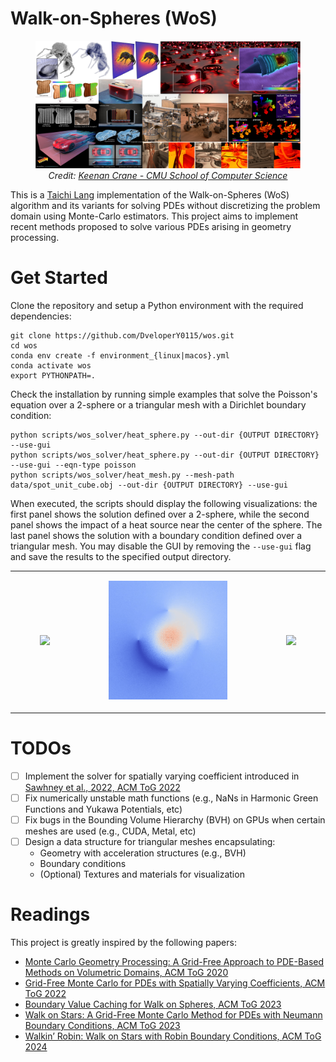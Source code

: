 # Walk-on-Spheres (WoS)

<figure>
    <p align="center">
        <img src="./media/teaser_small.png", width="768px">
        <br><em>Credit: <a href="https://www.cs.cmu.edu/~kmcrane/">Keenan Crane - CMU School of Computer Science</a></em>
    </p>
</figure>


This is a [Taichi Lang](https://www.taichi-lang.org) implementation of the Walk-on-Spheres (WoS) algorithm and its variants for solving PDEs without discretizing the problem domain using Monte-Carlo estimators.
This project aims to implement recent methods proposed to solve various PDEs arising in geometry processing.

# Get Started

Clone the repository and setup a Python environment with the required dependencies:
```
git clone https://github.com/DveloperY0115/wos.git
cd wos
conda env create -f environment_{linux|macos}.yml
conda activate wos
export PYTHONPATH=.
```

Check the installation by running simple examples that solve the Poisson's equation over a 2-sphere or a triangular mesh with a Dirichlet boundary condition:
```
python scripts/wos_solver/heat_sphere.py --out-dir {OUTPUT DIRECTORY} --use-gui
python scripts/wos_solver/heat_sphere.py --out-dir {OUTPUT DIRECTORY} --use-gui --eqn-type poisson
python scripts/wos_solver/heat_mesh.py --mesh-path data/spot_unit_cube.obj --out-dir {OUTPUT DIRECTORY} --use-gui
```
When executed, the scripts should display the following visualizations: the first panel shows the solution defined over a 2-sphere, while the second panel shows the impact of a heat source near the center of the sphere.
The last panel shows the solution with a boundary condition defined over a triangular mesh. You may disable the GUI by removing the `--use-gui` flag and save the results to the specified output directory.
<table>
    <tr>
        <td>
            <figure>
                <img src="./media/sphere_heat_boundary.gif", width="378px">
            </figure>
        </td>
        <td>
            <figure>
                <img src="./media/sphere_heat_source.gif", width="378px">
            </figure>
        </td>
        <td>
            <figure>
                <img src="./media/mesh_heat_boundary.gif", width="378px">
            </figure>
        </td>
    </tr>
</table>

# TODOs
- [ ] Implement the solver for spatially varying coefficient introduced in [Sawhney et al., 2022, ACM ToG 2022](https://dl.acm.org/doi/abs/10.1145/3528223.3530134)
- [ ] Fix numerically unstable math functions (e.g., NaNs in Harmonic Green Functions and Yukawa Potentials, etc)
- [ ] Fix bugs in the Bounding Volume Hierarchy (BVH) on GPUs when certain meshes are used (e.g., CUDA, Metal, etc)
- [ ] Design a data structure for triangular meshes encapsulating:
    - Geometry with acceleration structures (e.g., BVH)
    - Boundary conditions
    - (Optional) Textures and materials for visualization

# Readings
This project is greatly inspired by the following papers:
- [Monte Carlo Geometry Processing: A Grid-Free Approach to PDE-Based Methods on Volumetric Domains, ACM ToG 2020](https://dl.acm.org/doi/abs/10.1145/3386569.3392374)
- [Grid-Free Monte Carlo for PDEs with Spatially Varying Coefficients, ACM ToG 2022](https://dl.acm.org/doi/abs/10.1145/3528223.3530134)
- [Boundary Value Caching for Walk on Spheres, ACM ToG 2023](https://dl.acm.org/doi/abs/10.1145/3592400)
- [Walk on Stars: A Grid-Free Monte Carlo Method for PDEs with Neumann Boundary Conditions, ACM ToG 2023](https://dl.acm.org/doi/abs/10.1145/3592398)
- [Walkin’ Robin: Walk on Stars with Robin Boundary Conditions, ACM ToG 2024](http://www.rohansawhney.io/WoStRobin.pdf)
